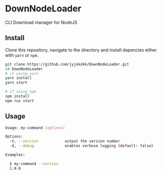 # DownNodeLoader

CLI Download manager for NodeJS

<!-- [![npm package][npm-img]][npm-url] -->
<!-- [![Build Status][build-img]][build-url] -->
<!-- [![Downloads][downloads-img]][downloads-url] -->
<!-- [![Issues][issues-img]][issues-url] -->

## Install

Clone this repository, navigate to the directory and install depencies either with `yarn` or `npm`.

```bash
git clone https://github.com/jyjokokk/DownNodeLoader.git
cd DownNodeLoader
# if using yarn
yarn install
yarn start

# if using npm
npm install
npm run start
```

## Usage

```bash
Usage: my-command [options]

Options:
  -V, --version            output the version number
  -d, --debug              enables verbose logging (default: false)

Examples:

  $ my-command --version
  1.0.0
```
<!--
[downloads-img]:https://img.shields.io/npm/dt/typescript-npm-cli-template
[downloads-url]:https://www.npmtrends.com/typescript-npm-cli-template
[npm-img]:https://img.shields.io/npm/v/typescript-npm-cli-template
[npm-url]:https://www.npmjs.com/package/typescript-npm-cli-template
[issues-img]:https://img.shields.io/github/issues/jyjokokk/DownNodeLoader
[issues-url]:https://github.com/jyjokokk/DownNodeLoader/issues -->

